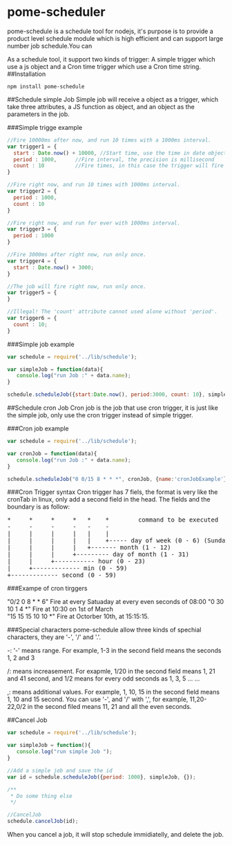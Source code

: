 # pome-scheduler
pome-schedule is a schedule tool for nodejs, it's purpose is to provide a product level schedule module which is high efficient and can support large number job schedule.You can

As a schedule tool, it support two kinds of trigger: A simple trigger which use a js object and  a Cron time trigger which use a Cron time string.
##Installation
```
npm install pome-schedule
```
##Schedule simple Job
Simple job will receive a object as a trigger, which take three attributes, a JS function as object, and an object as the parameters in the job.

###Simple trigge example
``` javascript
//Fire 10000ms after now, and run 10 times with a 1000ms interval.
var trigger1 = {
  start : Date.now() + 10000, //Start time, use the time in date object
  period : 1000,      //Fire interval, the precision is millisecond
  count : 10          //Fire times, in this case the trigger will fire 10 times.   
}

//Fire right now, and run 10 times with 1000ms interval.
var trigger2 = {
  period : 1000,
  count : 10
}

//Fire right now, and run for ever with 1000ms interval.
var trigger3 = {
  period : 1000
}

//Fire 3000ms after right now, run only once.
var trigger4 = {
  start : Date.now() + 3000;
}

//The job will fire right now, run only once.
var trigger5 = {
}

//Illegal! The 'count' attribute cannot used alone without 'period'.  
var trigger6 = {
  count : 10;
}
``` 

###Simple job example
``` javascript
var schedule = require('../lib/schedule');

var simpleJob = function(data){
   console.log("run Job :" + data.name);
}

schedule.scheduleJob({start:Date.now(), period:3000, count: 10}, simpleJob, {name: 'simpleJobExample'});
```
##Schedule cron Job
Cron job is the job that use cron trigger, it is just like the simple job, only use the cron trigger instead of simple trigger.

###Cron job example
``` javascript
var schedule = require('../lib/schedule');

var cronJob = function(data){
   console.log("run Job :" + data.name);
}

schedule.scheduleJob("0 0/15 8 * * *", cronJob, {name:'cronJobExample'});
```
###Cron Trigger syntax
Cron trigger has 7 fiels, the format is very like the cronTab in linux, only add a second field in the head. The fields and the boundary is as follow:
<pre style="bgcolor='#dbdbdb'">
*     *     *     *   *    *        command to be executed
-     -     -     -   -    -
|     |     |     |   |    |
|     |     |     |   |    +----- day of week (0 - 6) (Sunday=0)
|     |     |     |   +------- month (1 - 12)
|     |     |     +--------- day of month (1 - 31)
|     |     +----------- hour (0 - 23)
|     +------------- min (0 - 59)
+------------- second (0 - 59)
</pre>
###Exampe of cron tirggers

"0/2 0 8 * * 6"    Fire at every Satuaday at every even seconds of 08:00
"0 30 10 1 4 *"      Fire at 10:30 on 1st of March  
"15 15 15 10 10 *"   Fire at Octorber 10th, at 15:15:15.

###Special characters
pome-schedule allow three kinds of spechial characters, they are '-', '/' and '.'.

-: '-' means range. For example, 1-3 in the second field means the seconds 1, 2 and 3

/: means increasement. For exapmle, 1/20 in the second field means 1, 21 and 41 second, and 1/2 means for every odd seconds as 1, 3, 5 ... ...

,: means additional values. For example, 1, 10, 15 in the second field means 1, 10 and 15 second. You can use '-', and '/' with ',', for example, 11,20-22,0/2 in the second filed means 11, 21 and all the even seconds. 

##Cancel Job 
``` javascript
var schedule = require('../lib/schedule');

var simpleJob = function(){
   console.log("run simple Job ");
}

//Add a simple job and save the id 
var id = schedule.scheduleJob({period: 1000}, simpleJob, {});

/**
 * Do some thing else
 */

//CancelJob
schedule.cancelJob(id);
```
When you cancel a job, it will stop schedule immidiatelly, and delete the job.
